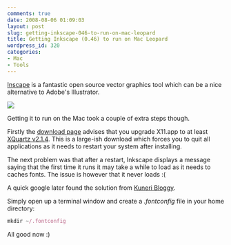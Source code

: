 ```yaml
---
comments: true
date: 2008-08-06 01:09:03
layout: post
slug: getting-inkscape-046-to-run-on-mac-leopard
title: Getting Inkscape (0.46) to run on Mac Leopard
wordpress_id: 320
categories:
- Mac
- Tools
---
```


[Inscape](http://inkscape.org/) is a fantastic open source vector graphics tool which can be a nice alternative to Adobe's Illustrator.

![](http://www.chapter31.com/wp-content/uploads/2008/08/header-logo.png)

Getting it to run on the Mac took a couple of extra steps though.

Firstly the [download page](http://inkscape.org/download/?lang=en) advises that you upgrade X11.app to at least [XQuartz v2.1.4](http://xquartz.macosforge.org/). This is a large-ish download which forces you to quit all applications as it needs to restart your system after installing.

The next problem was that after a restart, Inkscape displays a message saying that the first time it runs it may take a while to load as it needs to caches fonts. The issue is however that it never loads :(

A quick google later found the solution from [Kuneri Bloggy](http://bloggy.kuneri.net/2008/05/14/how-to-run-inkscape-on-mac-leopard/). 

Simply open up a terminal window and create a _.fontconfig_ file in your home directory:

``` javascript
mkdir ~/.fontconfig
```

All good now :)


